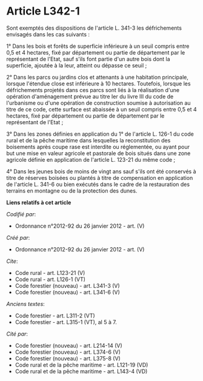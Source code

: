 # Article L342-1

Sont exemptés des dispositions de l'article L. 341-3 les défrichements envisagés dans les cas suivants : 

1° Dans les bois et forêts de superficie inférieure à un seuil compris entre 0,5 et 4 hectares, fixé par département ou
partie de département par le représentant de l'Etat, sauf s'ils font partie d'un autre bois dont la superficie, ajoutée à la
leur, atteint ou dépasse ce seuil ; 

2° Dans les parcs ou jardins clos et attenants à une habitation principale, lorsque l'étendue close est inférieure à 10
hectares. Toutefois, lorsque les défrichements projetés dans ces parcs sont liés à la réalisation d'une opération
d'aménagement prévue au titre Ier du livre III du code de l'urbanisme ou d'une opération de construction soumise à
autorisation au titre de ce code, cette surface est abaissée à un seuil compris entre 0,5 et 4 hectares, fixé par département
ou partie de département par le représentant de l'Etat ; 

3° Dans les zones définies en application du 1° de l'article L. 126-1 du code rural et de la pêche maritime dans lesquelles
la reconstitution des boisements après coupe rase est interdite ou réglementée, ou ayant pour but une mise en valeur agricole
et pastorale de bois situés dans une zone agricole définie en application de l'article L. 123-21 du même code ; 

4° Dans les jeunes bois de moins de vingt ans sauf s'ils ont été conservés à titre de réserves boisées ou plantés à titre de
compensation en application de l'article L. 341-6 ou bien exécutés dans le cadre de la restauration des terrains en montagne
ou de la protection des dunes.

**Liens relatifs à cet article**

_Codifié par_:

  - Ordonnance n°2012-92 du 26 janvier 2012 - art. (V)

_Créé par_:

  - Ordonnance n°2012-92 du 26 janvier 2012 - art. (V)

_Cite_:

  - Code rural - art. L123-21 (V)
  - Code rural - art. L126-1 (VT)
  - Code forestier (nouveau) - art. L341-3 (V)
  - Code forestier (nouveau) - art. L341-6 (V)

_Anciens textes_:

  - Code forestier - art. L311-2 (VT)
  - Code forestier - art. L315-1 (VT), al 5 à 7.

_Cité par_:

  - Code forestier (nouveau) - art. L214-14 (V)
  - Code forestier (nouveau) - art. L374-6 (V)
  - Code forestier (nouveau) - art. L375-8 (V)
  - Code rural et de la pêche maritime - art. L121-19 (VD)
  - Code rural et de la pêche maritime - art. L143-4 (VD)
